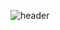 ![header](https://capsule-render.vercel.app/api?type=waving&color=timeGradient&height=120&section=header&text=Dynamic%20Dreamer!✨&fontSize=70&animation=fadeIn)

<!--
**anshulkapoor08/anshulkapoor08** is a ✨ _special_ ✨ repository because its `README.md` (this file) appears on your GitHub profile.

Here are some ideas to get you started:

- 🔭 I’m currently working on ...
- 🌱 I’m currently learning ...
- 👯 I’m looking to collaborate on ...
- 🤔 I’m looking for help with ...
- 💬 Ask me about ...
- 📫 How to reach me: ...
- 😄 Pronouns: ...
- ⚡ Fun fact: ...
-->
